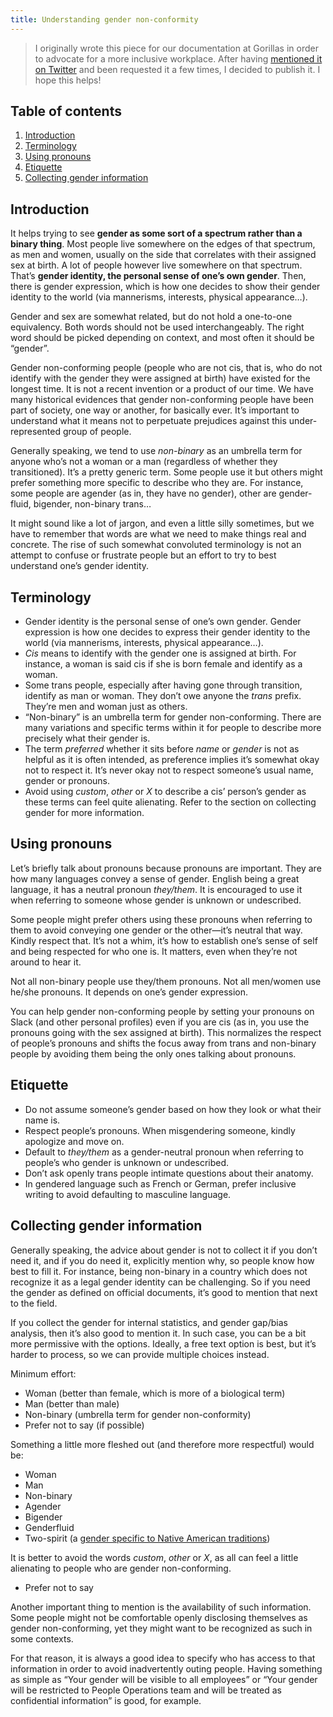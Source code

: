 ```yaml
---
title: Understanding gender non-conformity
---
```


> I originally wrote this piece for our documentation at Gorillas in order to advocate for a more inclusive workplace. After having [mentioned it on Twitter](https://twitter.com/KittyGiraudel/status/1446436115553177670?s=20) and been requested it a few times, I decided to publish it. I hope this helps!

## Table of contents

1. [Introduction](#introduction)
2. [Terminology](#terminology)
3. [Using pronouns](#using-pronouns)
4. [Etiquette](#etiquette)
5. [Collecting gender information](#collecting-gender-information)

## Introduction

It helps trying to see **gender as some sort of a spectrum rather than a binary thing**. Most people live somewhere on the edges of that spectrum, as men and women, usually on the side that correlates with their assigned sex at birth. A lot of people however live somewhere on that spectrum. That’s **gender identity, the personal sense of one’s own gender**. Then, there is gender expression, which is how one decides to show their gender identity to the world (via mannerisms, interests, physical appearance…).

Gender and sex are somewhat related, but do not hold a one-to-one equivalency. Both words should not be used interchangeably. The right word should be picked depending on context, and most often it should be “gender”.

Gender non-conforming people (people who are not cis, that is, who do not identify with the gender they were assigned at birth) have existed for the longest time. It is not a recent invention or a product of our time. We have many historical evidences that gender non-conforming people have been part of society, one way or another, for basically ever. It’s important to understand what it means not to perpetuate prejudices against this under-represented group of people.

Generally speaking, we tend to use _non-binary_ as an umbrella term for anyone who’s not a woman or a man (regardless of whether they transitioned). It’s a pretty generic term. Some people use it but others might prefer something more specific to describe who they are. For instance, some people are agender (as in, they have no gender), other are gender-fluid, bigender, non-binary trans…

It might sound like a lot of jargon, and even a little silly sometimes, but we have to remember that words are what we need to make things real and concrete. The rise of such somewhat convoluted terminology is not an attempt to confuse or frustrate people but an effort to try to best understand one’s gender identity.

## Terminology

- Gender identity is the personal sense of one’s own gender. Gender expression is how one decides to express their gender identity to the world (via mannerisms, interests, physical appearance…).
- _Cis_ means to identify with the gender one is assigned at birth. For instance, a woman is said cis if she is born female and identify as a woman.
- Some trans people, especially after having gone through transition, identify as man or woman. They don’t owe anyone the _trans_ prefix. They’re men and woman just as others.
- “Non-binary” is an umbrella term for gender non-conforming. There are many variations and specific terms within it for people to describe more precisely what their gender is.
- The term _preferred_ whether it sits before _name_ or _gender_ is not as helpful as it is often intended, as preference implies it’s somewhat okay not to respect it. It’s never okay not to respect someone’s usual name, gender or pronouns.
- Avoid using _custom_, _other_ or _X_ to describe a cis’ person’s gender as these terms can feel quite alienating. Refer to the section on collecting gender for more information.

## Using pronouns

Let’s briefly talk about pronouns because pronouns are important. They are how many languages convey a sense of gender. English being a great language, it has a neutral pronoun _they/them_. It is encouraged to use it when referring to someone whose gender is unknown or undescribed.

Some people might prefer others using these pronouns when referring to them to avoid conveying one gender or the other—it’s neutral that way. Kindly respect that. It’s not a whim, it’s how to establish one’s sense of self and being respected for who one is. It matters, even when they’re not around to hear it.

Not all non-binary people use they/them pronouns. Not all men/women use he/she pronouns. It depends on one’s gender expression.

You can help gender non-conforming people by setting your pronouns on Slack (and other personal profiles) even if you are cis (as in, you use the pronouns going with the sex assigned at birth). This normalizes the respect of people’s pronouns and shifts the focus away from trans and non-binary people by avoiding them being the only ones talking about pronouns.

## Etiquette

- Do not assume someone’s gender based on how they look or what their name is.
- Respect people’s pronouns. When misgendering someone, kindly apologize and move on.
- Default to _they/them_ as a gender-neutral pronoun when referring to people’s who gender is unknown or undescribed.
- Don’t ask openly trans people intimate questions about their anatomy.
- In gendered language such as French or German, prefer inclusive writing to avoid defaulting to masculine language.

## Collecting gender information

Generally speaking, the advice about gender is not to collect it if you don’t need it, and if you do need it, explicitly mention why, so people know how best to fill it. For instance, being non-binary in a country which does not recognize it as a legal gender identity can be challenging. So if you need the gender as defined on official documents, it’s good to mention that next to the field.

If you collect the gender for internal statistics, and gender gap/bias analysis, then it’s also good to mention it. In such case, you can be a bit more permissive with the options. Ideally, a free text option is best, but it’s harder to process, so we can provide multiple choices instead.

Minimum effort:

- Woman (better than female, which is more of a biological term)
- Man (better than male)
- Non-binary (umbrella term for gender non-conformity)
- Prefer not to say (if possible)

Something a little more fleshed out (and therefore more respectful) would be:

- Woman
- Man
- Non-binary
- Agender
- Bigender
- Genderfluid
- Two-spirit (a [gender specific to Native American traditions](https://en.wikipedia.org/wiki/Two-spirit))

It is better to avoid the words _custom_, _other_ or _X_, as all can feel a little alienating to people who are gender non-conforming.

- Prefer not to say

Another important thing to mention is the availability of such information. Some people might not be comfortable openly disclosing themselves as gender non-conforming, yet they might want to be recognized as such in some contexts.

For that reason, it is always a good idea to specify who has access to that information in order to avoid inadvertently outing people. Having something as simple as “Your gender will be visible to all employees” or “Your gender will be restricted to People Operations team and will be treated as confidential information” is good, for example.

